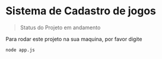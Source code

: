 # Sistema de Cadastro de jogos
>Status do Projeto em andamento

Para rodar este projeto na sua maquina, por favor digite
```
node app.js 
```
